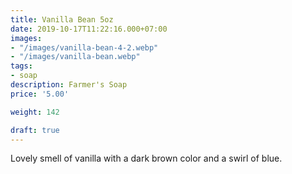 ```yaml
---
title: Vanilla Bean 5oz
date: 2019-10-17T11:22:16.000+07:00
images:
- "/images/vanilla-bean-4-2.webp"
- "/images/vanilla-bean.webp"
tags:
- soap
description: Farmer's Soap
price: '5.00'

weight: 142

draft: true
---
```

Lovely smell of vanilla with a dark brown color and a swirl of blue.




